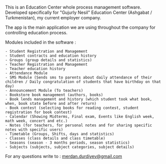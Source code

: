 This is an Education Center whole process management software.
Developed specifically for "Gujurly Nesil" Education Center (Ashgabat / Turkmenistan), my current employer company.

The app is the main application we are using throughout the company for controlling education process.

Modules included in the software :

    - Student Registration and Management
    - Student contracts and education history
    - Groups (group details and statistics)
    - Teacher Registration and Management
    - Teacher education history
    - Attendance Module
    - SMS Module (Sends sms to parents about daily attendance of their children / Daily congratulation of students that have birthday on that day)
    - Announcement Module (To teachers)
    - Bookstore book management (authors, books)
    - Book lends management and history (which student took what book, when, book state before and after return)
    - Book contest (selecting books for reading contest, student registration for book contest)
    - Calendar (Showing Midterms, Final exam, Events like English week, math week, concert and etc.)
    - Notes (for teachers, for personal notes and for sharing specific notes with specific users)
    - Timetable (Groups, Shifts, days and statistics)
    - Classes (class details and class timetable)
    - Seasons (season - 3 months periods, season statistics)
    - Subjects (subjects, subject categories, subject details)

For any questions write to : merdan.durdiyev@gmail.com